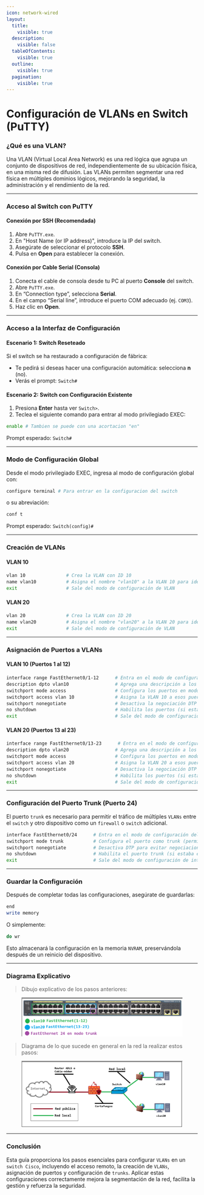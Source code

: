```yaml
---
icon: network-wired
layout:
  title:
    visible: true
  description:
    visible: false
  tableOfContents:
    visible: true
  outline:
    visible: true
  pagination:
    visible: true
---
```


# Configuración de VLANs en Switch (PuTTY)

### ¿Qué es una VLAN?

Una VLAN (Virtual Local Area Network) es una red lógica que agrupa un conjunto de dispositivos de red, independientemente de su ubicación física, en una misma red de difusión. Las VLANs permiten segmentar una red física en múltiples dominios lógicos, mejorando la seguridad, la administración y el rendimiento de la red.

***

### Acceso al Switch con PuTTY

#### Conexión por SSH (Recomendada)

1. Abre `PuTTY.exe`.
2. En "Host Name (or IP address)", introduce la IP del switch.
3. Asegúrate de seleccionar el protocolo **SSH**.
4. Pulsa en **Open** para establecer la conexión.

#### Conexión por Cable Serial (Consola)

1. Conecta el cable de consola desde tu PC al puerto **Console** del switch.
2. Abre `PuTTY.exe`.
3. En “Connection type”, selecciona **Serial**.
4. En el campo “Serial line”, introduce el puerto COM adecuado (ej. `COM3`).
5. Haz clic en **Open**.

***

### Acceso a la Interfaz de Configuración

#### Escenario 1: Switch Reseteado

Si el switch se ha restaurado a configuración de fábrica:

* Te pedirá si deseas hacer una configuración automática: selecciona **n** (no).
* Verás el prompt: `Switch#`

#### Escenario 2: Switch con Configuración Existente

1. Presiona **Enter** hasta ver `Switch>`.
2. Teclea el siguiente comando para entrar al modo privilegiado EXEC:

```bash
enable # Tambien se puede con una acortacion "en"
```

Prompt esperado: `Switch#`

***

### Modo de Configuración Global

Desde el modo privilegiado EXEC, ingresa al modo de configuración global con:

```bash
configure terminal # Para entrar en la configuracion del switch
```

o su abreviación:

```bash
conf t
```

Prompt esperado: `Switch(config)#`

***

### Creación de VLANs

#### VLAN 10

```bash
vlan 10               # Crea la VLAN con ID 10
name vlan10           # Asigna el nombre "vlan10" a la VLAN 10 para identificarla fácilmente
exit                  # Sale del modo de configuración de VLAN
```

#### VLAN 20

```bash
vlan 20               # Crea la VLAN con ID 20
name vlan20           # Asigna el nombre "vlan20" a la VLAN 20 para identificarla fácilmente
exit                  # Sale del modo de configuración de VLAN
```

***

### Asignación de Puertos a VLANs

#### VLAN 10 (Puertos 1 al 12)

```bash
interface range FastEthernet0/1-12      # Entra en el modo de configuración para los puertos del 1 al 12
description dpto vlan10                 # Agrega una descripción a los puertos (útil para identificar su uso)
switchport mode access                  # Configura los puertos en modo acceso (solo una VLAN por puerto)
switchport access vlan 10               # Asigna la VLAN 10 a esos puertos
switchport nonegotiate                  # Desactiva la negociación DTP (evita que intenten negociar trunk)
no shutdown                             # Habilita los puertos (si estaban apagados por defecto)
exit                                    # Sale del modo de configuración de interfaz
```

#### VLAN 20 (Puertos 13 al 23)

```bash
interface range FastEthernet0/13-23      # Entra en el modo de configuración para los puertos del 13 al 23
description dpto vlan20                 # Agrega una descripción a los puertos (útil para identificar su uso)
switchport mode access                  # Configura los puertos en modo acceso (solo una VLAN por puerto)
switchport access vlan 20               # Asigna la VLAN 20 a esos puertos
switchport nonegotiate                  # Desactiva la negociación DTP (evita que intenten negociar trunk)
no shutdown                             # Habilita los puertos (si estaban apagados por defecto)
exit                                    # Sale del modo de configuración de interfaz
```

***

### Configuración del Puerto Trunk (Puerto 24)

El puerto `trunk` es necesario para permitir el tráfico de múltiples `VLANs` entre el `switch` y otro dispositivo como un `firewall` o `switch` adicional.

```bash
interface FastEthernet0/24      # Entra en el modo de configuración del puerto 24
switchport mode trunk           # Configura el puerto como trunk (permite múltiples VLANs)
switchport nonegotiate          # Desactiva DTP para evitar negociaciones automáticas de trunk
no shutdown                     # Habilita el puerto trunk (si estaba en estado de "shutdown")
exit                            # Sale del modo de configuración de interfaz
```

***

### Guardar la Configuración

Después de completar todas las configuraciones, asegúrate de guardarlas:

```bash
end
write memory
```

O simplemente:

```bash
do wr
```

Esto almacenará la configuración en la memoria `NVRAM`, preservándola después de un reinicio del dispositivo.

***

### Diagrama Explicativo

> Dibujo explicativo de los pasos anteriores:

<figure><img src="../.gitbook/assets/image.png" alt=""><figcaption></figcaption></figure>

> Diagrama de lo que sucede en general en la red la realizar estos pasos:

<figure><img src="../.gitbook/assets/image (1).png" alt=""><figcaption></figcaption></figure>

***

### Conclusión

Esta guía proporciona los pasos esenciales para configurar `VLANs` en un `switch Cisco`, incluyendo el acceso remoto, la creación de `VLANs`, asignación de puertos y configuración de `trunks`. Aplicar estas configuraciones correctamente mejora la segmentación de la red, facilita la gestión y refuerza la seguridad.
